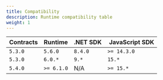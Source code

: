 ```yaml
---
title: Compatibility
description: Runtime compatibility table
weight: 1
---
```



| Contracts | Runtime | .NET SDK | JavaScript SDK
|-----------|---------|----------|---------------|
| `5.3.0` | `5.6.0` | `8.4.0` | `>= 14.3.0`
| `5.3.0` | `6.0.*` | `9.*` | `15.*`
| `5.4.0` | `>= 6.1.0` | N/A | `>= 15.*`
